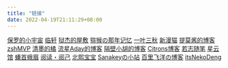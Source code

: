 ```yaml
---
title: "链接"
date: 2022-04-19T21:11:29+08:00
---
```


[保罗的小宇宙](https://paugram.com/) [临轩](https://linxuan.fun) [狱杰的屋敷](https://yujienb.cn/) [猕猴の那年记忆](https://www.kiwiape.cn/) [一叶三秋](https://ghser.com) [新漫猫](https://www.acg19.top) [提莫酱的博客](https://www.timochan.cn) [zshMVP](https://zshmvp.com) [清墨的橘](https://www.abcio.cn/) [流星Aday的博客](https://www.lx-blog.cn) [隔壁小胡的博客](https://hq233.cn/) [Citrons博客](https://www.citrons.cn/) [若志随笔](https://www.rz.sb) [星云馆](https://www.m78.co/) [螓首蛾眉](https://jsun969.cn) [阅读・阅己](https://flypig.xyz) [北熙宝宝](https://blog.beixibaobao.com) [Sanakeyの小站](https://keymoe.com/)  [百里飞洋の博客](https://blog.meta-code.top/) [itsNekoDeng](https://dyfa.top) 